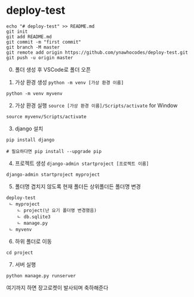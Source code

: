 # deploy-test


```
echo "# deploy-test" >> README.md
git init
git add README.md
git commit -m "first commit"
git branch -M master
git remote add origin https://github.com/ynawhocodes/deploy-test.git
git push -u origin master
```

0. 폴더 생성 후 VSCode로 폴더 오픈

1. 가상 환경 생성
`python -m venv [가상 환경 이름]`
```
python -m venv myvenv
```

2. 가상 환경 실행 `source [가상 환경 이름]/Scripts/activate`
for Window
```
source myvenv/Scripts/activate
```

3. django 설치
```
pip install django

# 필요하다면 pip install --upgrade pip
```

4. 프로젝트 생성 `django-admin startproject [프로젝트 이름]`
```
django-admin startproject myproject
```

5. 폴더명 겹치지 않도록 현재 폴더든 상위폴더든 폴더명 변경
```
deploy-test
 ㄴ myproject
    ㄴ project(난 요기 폴더명 변경했음)
    ㄴ db.sqlite3
    ㄴ manage.py
 ㄴ myvenv
```

6. 하위 폴더로 이동
``` 
cd project
```

7. 서버 실행
```
python manage.py runserver
```

여기까지 하면 장고로켓이 발사되며 축하해준다




